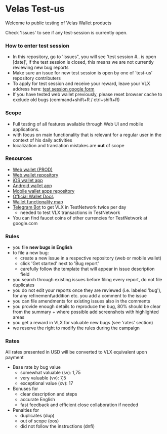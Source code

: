 # Velas Test-us
Welcome to public testing of Velas Wallet products

Check 'Issues' to see if any test-session is currently open.

### How to enter test session
- In this repository, go to 'Issues", you will see 'test session #.. is open [date]', if the test session is closed, this means we are not currently reviewing new bug reports
- Make sure an issue for new test session is open by one of 'test-us' repository contributers
- To apply for test session and receive your reward, leave your VLX address here: [test session google form](https://forms.gle/Ko1Zme7PubfYNYve7)
- If you have tested web wallet previously, please reset browser cache to exclude old bugs (command+shift+R / ctrl+shift+R)

### Scope

- Full testing of all features available through Web UI and mobile applications. 
- with focus on main functionality that is relevant for a regular user in the context of his daily activities
- localization and translation mistakes are **out** of scope

### Resources

- [Web wallet (PROD)](https://wallet.velas.com/) 
- [Web wallet repository](https://github.com/velas/JsWallet)
- [iOS wallet app](https://apps.apple.com/us/app/velas-mobile-wallet/id1541032748)
- [Android wallet app](https://play.google.com/store/apps/details?id=com.velas.mobile_wallet&hl=en&gl=US)
- [Mobile wallet apps repository](https://github.com/velas/mobile-wallet)
- [Official Wallet Docs](https://support.velas.com/hc/en-150/sections/360004308360-Questions-and-answers)
- [Wallet functionality map](https://miro.com/app/board/o9J_kgErsAQ=/)
- [Telegram Bot](https://t.me/velas_faucet_bot) to get VLX in TestNetwork twice per day
  - needed to test VLX transactions in TestNetwork
- You can find faucet coins of other currencies for TestNetwork at google.com

### Rules

- you file **new bugs in English**
- to file a new bug:
  - create a new issue in a respective repository (web or mobile wallet)
  - click 'Get started' next to 'Bug report'
  - carefully follow the template that will appear in issue description field
- you search through existing issues before filing every report, do not file duplicates
- you do not edit your reports once they are reviewed (i.e. labeled 'bug'), for any refinement\addition etc. you add a comment to the issue
- you can file amendments for existing issues also in the comments
- you provide enough details to reproduce the bug, 80% should be clear from the summary + where possible add screenshots with highlighted areas 
- you get a reward in VLX for valuable new bugs (see 'rates' section)
- we reserve the right to modify the rules during the campaign

### Rates
All rates presented in USD will be converted to VLX equivalent upon payment

- Base rate by bug value
  - somewhat valuable (sv): 1,75
  - very valuable (vv): 7,5
  - exceptional value (xv): 17
- Bonuses for
  - clear description and steps
  - accurate English
  - fast feedback and efficient close collaboration if needed
- Penalties for
  - duplicates (dup)
  - out of scope (oos)
  - did not follow the instructions (dnfi)
